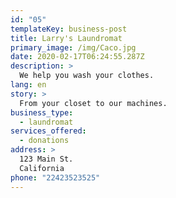 ```yaml
---
id: "05"
templateKey: business-post
title: Larry's Laundromat
primary_image: /img/Caco.jpg
date: 2020-02-17T06:24:55.287Z
description: >
  We help you wash your clothes.
lang: en
story: >
  From your closet to our machines.
business_type:
  - laundromat
services_offered:
  - donations
address: >
  123 Main St.
  California
phone: "22423523525"
---
```

